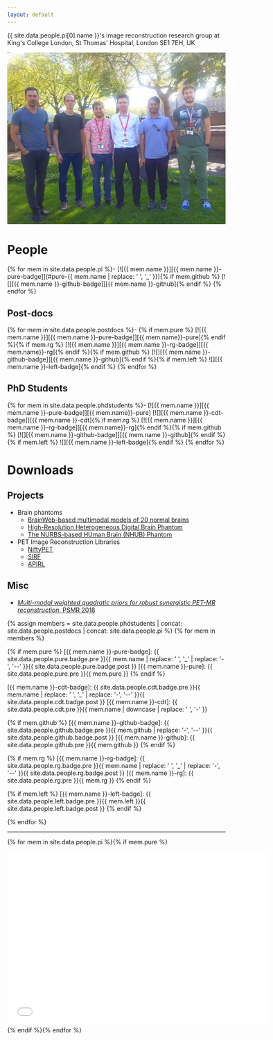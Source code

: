 ```yaml
---
layout: default
---
```


{{ site.data.people.pi[0].name }}'s image reconstruction research group at <br/>
King's College London, St Thomas' Hospital, London SE1&nbsp;7EH, UK

![](images/group.jpg)

# People

{% for mem in site.data.people.pi %}- [![{{ mem.name }}][{{ mem.name }}-pure-badge]](#pure-{{ mem.name | replace: ' ', '_' }}){% if mem.github %}
[![][{{ mem.name }}-github-badge]][{{ mem.name }}-github]{% endif %}
{% endfor %}

## Post-docs

{% for mem in site.data.people.postdocs %}- {% if mem.pure %}
  [![{{ mem.name }}][{{ mem.name }}-pure-badge]][{{ mem.name}}-pure]{% endif %}{% if mem.rg %}
  [![{{ mem.name }}][{{ mem.name }}-rg-badge]][{{ mem.name}}-rg]{% endif %}{% if mem.github %}
  [![][{{ mem.name }}-github-badge]][{{ mem.name }}-github]{% endif %}{% if mem.left %}
  ![][{{ mem.name }}-left-badge]{% endif %}
{% endfor %}

## PhD Students

{% for mem in site.data.people.phdstudents %}- [![{{ mem.name }}][{{ mem.name }}-pure-badge]][{{ mem.name}}-pure]
  [![][{{ mem.name }}-cdt-badge]][{{ mem.name }}-cdt]{% if mem.rg %}
  [![{{ mem.name }}][{{ mem.name }}-rg-badge]][{{ mem.name}}-rg]{% endif %}{% if mem.github %}
  [![][{{ mem.name }}-github-badge]][{{ mem.name }}-github]{% endif %}{% if mem.left %}
  ![][{{ mem.name }}-left-badge]{% endif %}
{% endfor %}

# Downloads

## Projects

- Brain phantoms
    + [BrainWeb-based multimodal models of 20 normal brains][brainweb]
    + [High-Resolution Heterogeneous Digital Brain Phantom][brain_phantom]
    + [The NURBS-based HUman Brain (NHUB) Phantom][nhub]
- PET Image Reconstruction Libraries
    + [NiftyPET]
    + [SIRF]
    + [APIRL]

[brain_phantom]: ./brain_phantom/ "downloadable digital brain phantom"
[brainweb]: ./brainweb/ "downloadable digital brain phantoms"
[nhub]: https://github.com/casperdcl/brain_phantom "Source code"
[NiftyPET]: https://github.com/casperdcl/NIPET "Source code"
[SIRF]: https://github.com/CCPPETMR/SIRF "Source code"
[APIRL]: https://github.com/PET-MR/apirl "Source code"

## Misc

- [*Multi-modal weighted quadratic priors for robust synergistic PET-MR reconstruction*, PSMR 2018](https://www.youtube.com/watch?v=cbuncWC6oKc)

{% assign members = site.data.people.phdstudents | concat: site.data.people.postdocs | concat: site.data.people.pi %}
{% for mem in members %}

{% if mem.pure %}
[{{ mem.name }}-pure-badge]: {{ site.data.people.pure.badge.pre }}{{ mem.name | replace: ' ', '_' | replace: '-', '--' }}{{ site.data.people.pure.badge.post }}
[{{ mem.name }}-pure]: {{ site.data.people.pure.pre }}{{ mem.pure }}
{% endif %}

[{{ mem.name }}-cdt-badge]:  {{ site.data.people.cdt.badge.pre }}{{ mem.name | replace: ' ', '_' | replace: '-', '--' }}{{ site.data.people.cdt.badge.post }}
[{{ mem.name }}-cdt]: {{ site.data.people.cdt.pre }}{{ mem.name | downcase | replace: ' ', '-' }}

{% if mem.github %}
[{{ mem.name }}-github-badge]: {{ site.data.people.github.badge.pre }}{{ mem.github | replace: '-', '--' }}{{ site.data.people.github.badge.post }}
[{{ mem.name }}-github]: {{ site.data.people.github.pre }}{{ mem.github }}
{% endif %}

{% if mem.rg %}
[{{ mem.name }}-rg-badge]: {{ site.data.people.rg.badge.pre }}{{ mem.name | replace: ' ', '_' | replace: '-', '--' }}{{ site.data.people.rg.badge.post }}
[{{ mem.name }}-rg]: {{ site.data.people.rg.pre }}{{ mem.rg }}
{% endif %}

{% if mem.left %}
[{{ mem.name }}-left-badge]: {{ site.data.people.left.badge.pre }}{{ mem.left }}{{ site.data.people.left.badge.post }}
{% endif %}

{% endfor %}

----

{% for mem in site.data.people.pi %}{% if mem.pure %}
<!--https://codegena.com/generator/iframe-code-generator-->
<div id="pure-{{ mem.name | replace: ' ', '_' }}" class="codegena_iframe"><iframe
 src="{{ site.data.people.pure.pre }}{{ mem.pure }}"
 style="background:url('//codegena.com/wp-content/uploads/2015/09/loading.gif') white center center no-repeat;border:0px;"
 height="400" width="600" sandbox=""></iframe></div>
{% endif %}{% endfor %}

